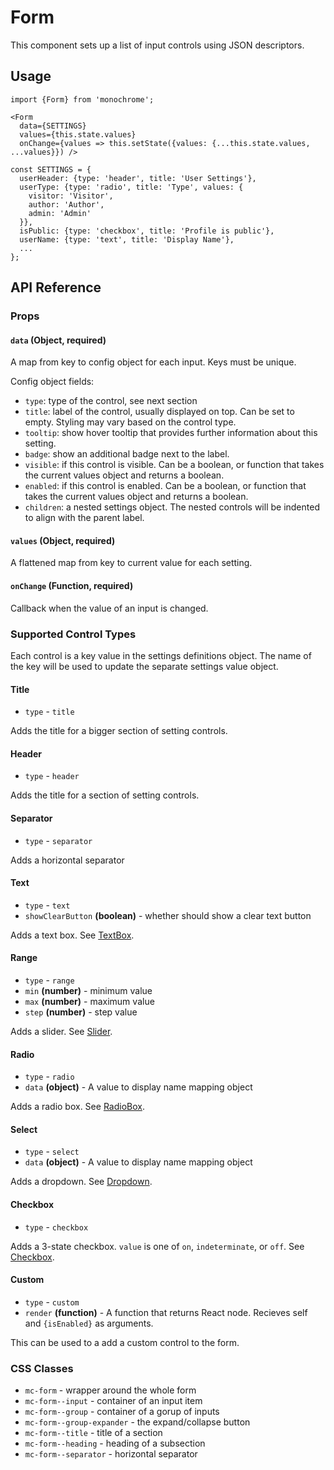 # Form

This component sets up a list of input controls using JSON descriptors.

## Usage

    import {Form} from 'monochrome';

    <Form
      data={SETTINGS}
      values={this.state.values}
      onChange={values => this.setState({values: {...this.state.values, ...values}}) />

    const SETTINGS = {
      userHeader: {type: 'header', title: 'User Settings'},
      userType: {type: 'radio', title: 'Type', values: {
        visitor: 'Visitor',
        author: 'Author',
        admin: 'Admin'
      }},
      isPublic: {type: 'checkbox', title: 'Profile is public'},
      userName: {type: 'text', title: 'Display Name'},
      ...
    };

## API Reference

### Props

#### `data` (Object, required)

A map from key to config object for each input. Keys must be unique.

Config object fields:
* `type`: type of the control, see next section
* `title`: label of the control, usually displayed on top. Can be set to empty. Styling may vary based on the control type.
* `tooltip`: show hover tooltip that provides further information about this setting.
* `badge`: show an additional badge next to the label.
* `visible`: if this control is visible. Can be a boolean, or function that takes the current values object and returns a boolean.
* `enabled`: if this control is enabled. Can be a boolean, or function that takes the current values object and returns a boolean.
* `children`: a nested settings object. The nested controls will be indented to align with the parent label.

#### `values` (Object, required)

A flattened map from key to current value for each setting.

#### `onChange` (Function, required)

Callback when the value of an input is changed.


### Supported Control Types

Each control is a key value in the settings definitions object.
The name of the key will be used to update the separate settings value object.

#### Title

* `type` - `title`

Adds the title for a bigger section of setting controls.

#### Header

* `type` - `header`

Adds the title for a section of setting controls.

#### Separator

* `type` - `separator`

Adds a horizontal separator

#### Text

* `type` - `text`
* `showClearButton` **(boolean)** - whether should show a clear text button

Adds a text box.
See [TextBox](./textbox.md).

#### Range

* `type` - `range`
* `min` **(number)** - minimum value
* `max` **(number)** - maximum value
* `step` **(number)** - step value

Adds a slider.
See [Slider](./slider.md).

#### Radio

* `type` - `radio`
* `data` **(object)** - A value to display name mapping object

Adds a radio box.
See [RadioBox](./radiobox.md).

#### Select

* `type` - `select`
* `data` **(object)** - A value to display name mapping object

Adds a dropdown.
See [Dropdown](./dropdown.md).

#### Checkbox

* `type` - `checkbox`

Adds a 3-state checkbox. `value` is one of `on`, `indeterminate`, or `off`.
See [Checkbox](./checkbox.md).

#### Custom

* `type` - `custom`
* `render` **(function)** - A function that returns React node. Recieves self and `{isEnabled}` as arguments.

This can be used to a add a custom control to the form.

### CSS Classes

* `mc-form` - wrapper around the whole form
* `mc-form--input` - container of an input item
* `mc-form--group` - container of a gorup of inputs
* `mc-form--group-expander` - the expand/collapse button
* `mc-form--title` - title of a section
* `mc-form--heading` - heading of a subsection
* `mc-form--separator` - horizontal separator
